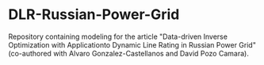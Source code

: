 # DLR-Russian-Power-Grid
Repository containing modeling for the article "Data-driven Inverse Optimization with Applicationto Dynamic Line Rating in Russian Power Grid" (co-authored with Alvaro Gonzalez-Castellanos and David Pozo Camara).
